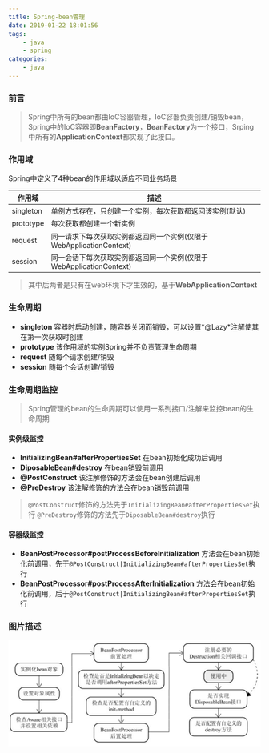```yaml
---
title: Spring-bean管理
date: 2019-01-22 18:01:56
tags:
	- java
	- spring
categories:
	- java
---
```

### 前言
> Spring中所有的bean都由IoC容器管理，IoC容器负责创建/销毁bean，Spring中的IoC容器即**BeanFactory**，**BeanFactory**为一个接口，Srping中所有的**ApplicationContext**都实现了此接口。

### 作用域
Spring中定义了4种bean的作用域以适应不同业务场景

作用域		| 描述
--			| --
singleton	| 单例方式存在，只创建一个实例，每次获取都返回该实例(默认)
prototype	| 每次获取都创建一个新实例
request		| 同一请求下每次获取实例都返回同一个实例(仅限于WebApplicationContext)
session		| 同一会话下每次获取实例都返回同一个实例(仅限于WebApplicationContext)
> 其中后两者是只有在web环境下才生效的，基于**WebApplicationContext**

### 生命周期
- **singleton**
容器时启动创建，随容器关闭而销毁，可以设置*@Lazy*注解使其在第一次获取时创建
- **prototype**
该作用域的实例Spring并不负责管理生命周期
- **request**
随每个请求创建/销毁
- **session**
随每个会话创建/销毁

### 生命周期监控
> Spring管理的bean的生命周期可以使用一系列接口/注解来监控bean的生命周期

#### 实例级监控
- **InitializingBean#afterPropertiesSet**
在bean初始化成功后调用
- **DiposableBean#destroy**
在bean销毁前调用
- **@PostConstruct**
该注解修饰的方法会在bean创建后调用
- **@PreDestroy**
该注解修饰的方法会在bean销毁前调用
> `@PostConstruct`修饰的方法先于`InitializingBean#afterPropertiesSet`执行
`@PreDestroy`修饰的方法先于`DiposableBean#destroy`执行

#### 容器级监控
- **BeanPostProcessor#postProcessBeforeInitialization**
方法会在bean初始化前调用，先于`@PostConstruct|InitializingBean#afterPropertiesSet`执行
- **BeanPostProcessor#postProcessAfterInitialization**
方法会在bean初始化前调用，后于`@PostConstruct|InitializingBean#afterPropertiesSet`执行

### 图片描述
![上面这张图完整描述了bean的生命周期(图片来源于网络)](/img/post/spring-bean-lifecycle.jpeg)



